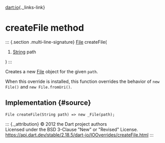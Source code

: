 [dart:io](../../dart-io/dart-io-library){._links-link}

createFile method
=================

::: {.section .multi-line-signature}
[File](../file-class) createFile(

1.  [String](../../dart-core/string-class) path

)
:::

Creates a new [File](../file-class) object for the given `path`.

When this override is installed, this function overrides the behavior of
`new File()` and `new File.fromUri()`.

Implementation {#source}
--------------

``` {.language-dart data-language="dart"}
File createFile(String path) => new _File(path);
```

::: {._attribution}
© 2012 the Dart project authors\
Licensed under the BSD 3-Clause \"New\" or \"Revised\" License.\
<https://api.dart.dev/stable/2.18.5/dart-io/IOOverrides/createFile.html>
:::
